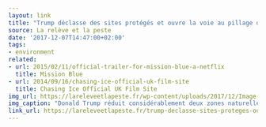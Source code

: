 ```yaml
---
layout: link
title: "Trump déclasse des sites protégés et ouvre la voie au pillage des ressources…"
source: La relève et la peste
date: '2017-12-07T14:47:00+02:00'
tags:
- environment
related:
- url: 2015/02/11/official-trailer-for-mission-blue-a-netflix
  title: Mission Blue
- url: 2014/09/16/chasing-ice-official-uk-film-site
  title: Chasing Ice Official UK Film Site
img_url: https://lareleveetlapeste.fr/wp-content/uploads/2017/12/Image-couv-site-13.jpg
img_caption: "Donald Trump réduit considérablement deux zones naturelles protégées dans l’Utah au détriment de la protection environnementale, culturelle et historique."
link_url: https://lareleveetlapeste.fr/trump-declasse-sites-proteges-ouvre-voie-pillage-ressources/
---
```

